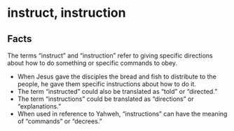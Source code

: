 # instruct, instruction

## Facts

The terms “instruct” and “instruction” refer to giving specific directions about how to do something or specific commands to obey.

* When Jesus gave the disciples the bread and fish to distribute to the people, he gave them specific instructions about how to do it.
* The term “instructed” could also be translated as “told” or “directed.”
* The term “instructions” could be translated as “directions” or “explanations.”
* When used in reference to Yahweh, “instructions” can have the meaning of “commands” or “decrees.”